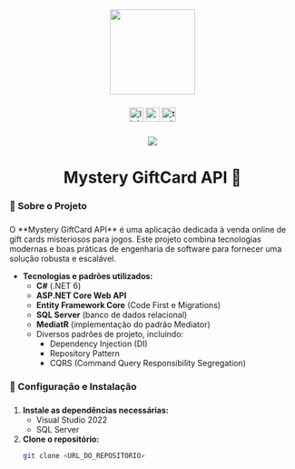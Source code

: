<div align="center">
  <img height="150" src="https://camo.githubusercontent.com/62da68eb62b1e5f175f7d1f0191dd89a653d7908feb22d37d4a0ab07365d6791/68747470733a2f2f6d656469612e67697068792e636f6d2f6d656469612f4d3967624264396e6244724f5475314d71782f67697068792e676966" />
</div>

###

<div align="center">
  <img src="https://img.shields.io/static/v1?message=LinkedIn&logo=linkedin&label=&color=0077B5&logoColor=white&labelColor=&style=for-the-badge" height="25" alt="linkedin logo" />
  <img src="https://img.shields.io/static/v1?message=Youtube&logo=youtube&label=&color=FF0000&logoColor=white&labelColor=&style=for-the-badge" height="25" alt="youtube logo" />
  <img src="https://img.shields.io/static/v1?message=Twitter&logo=twitter&label=&color=1DA1F2&logoColor=white&labelColor=&style=for-the-badge" height="25" alt="twitter logo" />
</div>

###

<div align="center">
  <img src="https://visitor-badge.laobi.icu/badge?page_id=mysterygiftcardapi.mysterygiftcardapi&" />
</div>

###

<h1 align="center">Mystery GiftCard API 👋</h1>

###

<h3 align="left">📖  Sobre o Projeto</h3>

###

<p align="left">O **Mystery GiftCard API** é uma aplicação dedicada à venda online de gift cards misteriosos para jogos. Este projeto combina tecnologias modernas e boas práticas de engenharia de software para fornecer uma solução robusta e escalável.</p>

- **Tecnologias e padrões utilizados:**
  - **C#** (.NET 6)
  - **ASP.NET Core Web API**
  - **Entity Framework Core** (Code First e Migrations)
  - **SQL Server** (banco de dados relacional)
  - **MediatR** (implementação do padrão Mediator)
  - Diversos padrões de projeto, incluindo:
    - Dependency Injection (DI)
    - Repository Pattern
    - CQRS (Command Query Responsibility Segregation)

###

<h3 align="left">🔧 Configuração e Instalação</h3>

###

1. **Instale as dependências necessárias:**
   - Visual Studio 2022
   - SQL Server
2. **Clone o repositório:**
   ```bash
   git clone <URL_DO_REPOSITORIO>
